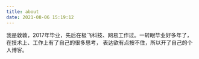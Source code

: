```yaml
---
title: about
date: 2021-08-06 15:19:12
---
```


我是敦敦，2017年毕业，先后在极飞科技、网易工作过。一转眼毕业好多年了，在技术上、工作上有了自己的很多思考，
表达欲有点按不住，所以开了自己的个人博客。


